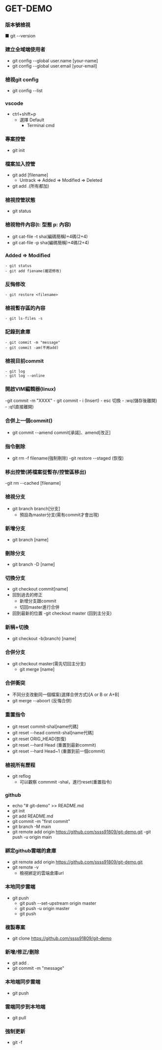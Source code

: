 # GET-DEMO

### 版本號檢視
■ git --version


### 建立全域端使用者

- git config --global user.name [your-name]
- git config --global user.email [your-email]


### 檢視git config

- git config --list

### vscode

- ctrl+shift+p
    - 選擇 Default
        - Terminal cmd

### 專案控管

- git init


### 檔案加入控管

- git add [filename]
	- Untrack => Added => Modified => Deleted
- git add .(所有都加)

### 檢視控管狀態

- git status

### 檢視物件內容(t: 型態 p: 內容)

- git cat-file -t sha(編碼簡稱)+4碼(2+4)
- git cat-file -p sha(編碼簡稱)+4碼(2+4)


### Added => Modified
	- git status
	- git add fiename(確認修改)

### 反悔修改 
	- git restore <filename>

### 檢視暫存區的內容
	- git ls-files -s

### 記錄到倉庫
	- git commit -m "message"
	- git commit -am(不用add)

### 檢視目前commit	
	- git log
	- git log --online

### 開啟VIM編輯器(linux)
-git commit -m "XXXX"
	- git commit
		- i (Insert)
		- esc 切換
			- :wq(儲存後離開)
			- :q!(直接離開)

### 合併上一個commit()
- git commit --amend commit[承諾]、amend[改正]

### 指令刪除
- git rm -f filename(強制刪除)
	-git restore --staged <filename>(恢復)

### 移出控管(將檔案從暫存/控管區移出)
-git rm --cached [filename]

### 檢視分支	
- git branch branch[分支]
	- 預設為master分支(需有commit才會出現)

### 新增分支
- git branch [name]


### 刪除分支
- git branch -D [name]


### 切換分支
- git checkout  commit[name]
- 回到過去的修正
	- 新增分支跟commit
	- 切回master進行合併
- 回到最新的位置
	-git checkout master (回到主分支)

### 新稱+切換
- git checkout -b(branch) [name]


### 合併分支 
-  git checkout master(需先切回主分支)
	- git merge [name]


### 合併衝突
- 不同分支改動同一個檔案(選擇合併方式)[A or B or A+B]
- git merge --aboort (反悔合併)



### 重置指令
- git reset commit-shal[name代碼]
- git reset --head commit-shal[name代碼]
- git reset ORIG_HEAD(恢復)
- git reset --hard Head (重置到最新commit)
- git reset --hard Head~1 (重置到前一個commit)


### 檢視所有歷程
- git reflog
	- 可以觀察 commmit -shal，進行reset(重置指令)

### github
- echo "# git-demo" >> README.md
- git init
- git add README.md
- git commit -m "first commit"
- git branch -M main
- git remote add origin https://github.com/ssss91809/git-demo.git
-git push -u origin main

### 綁定github雲端的倉庫
- git remote add origin https://github.com/ssss91809/git-demo.git
- git remote -v
	- 檢視綁定的雲端倉庫url

### 本地同步雲端
- git push
	- git push --set-upstream origin master
	- git push -u origin master
	- git push

### 複製專案
- git clone https://github.com/ssss91809/git-demo


### 新增/修正/刪除
- git add .
- git commit -m "message"

### 本地端同步雲端
- git push

### 雲端同步到本地端
- git pull

### 強制更新
- git -f
